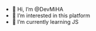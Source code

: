 - 👋 Hi, I’m @DevMiHA
- 👀 I’m interested in this platform
- 🌱 I’m currently learning JS

<!---
DevMiHA/DevMiHA is a ✨ special ✨ repository because its `README.md` (this file) appears on your GitHub profile.
You can click the Preview link to take a look at your changes.
--->
